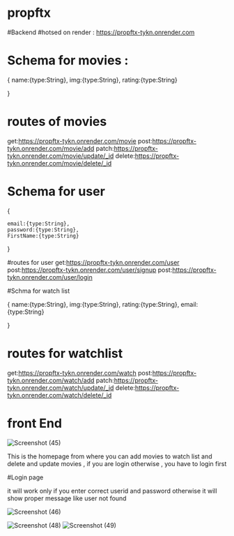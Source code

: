 # propftx

#Backend
#hotsed on render : https://propftx-tykn.onrender.com
# Schema for movies :


{
    name:{type:String},
    img:{type:String},
    rating:{type:String}

}


# routes of movies

get:https://propftx-tykn.onrender.com/movie
post:https://propftx-tykn.onrender.com/movie/add
patch:https://propftx-tykn.onrender.com/movie/update/_id
delete:https://propftx-tykn.onrender.com/movie/delete/_id


# Schema for user

{
   
    email:{type:String},
    password:{type:String},
    FirstName:{type:String}

}

#routes for user 
get:https://propftx-tykn.onrender.com/user
post:https://propftx-tykn.onrender.com/user/signup
post:https://propftx-tykn.onrender.com/user/login


#Schma for watch list 

{
    name:{type:String},
    img:{type:String},
    rating:{type:String},
    email:{type:String}

}



# routes for watchlist
get:https://propftx-tykn.onrender.com/watch
post:https://propftx-tykn.onrender.com/watch/add
patch:https://propftx-tykn.onrender.com/watch/update/_id
delete:https://propftx-tykn.onrender.com/watch/delete/_id




# front End

![Screenshot (45)](https://github.com/mazhariqbasiddiquee/propftx/assets/121328575/e145565e-9e36-4b06-8939-403ec0c28e3b)

This is the homepage from where you can add movies to watch list and delete and update movies , if you are login otherwise , you have to login first



#Login page

it will work only if you enter correct userid and password otherwise it will show proper message like user not found

![Screenshot (46)](https://github.com/mazhariqbasiddiquee/propftx/assets/121328575/0c65317f-f984-46f4-8b9e-df1f089074a5)

![Screenshot (48)](https://github.com/mazhariqbasiddiquee/propftx/assets/121328575/2dd56bcc-2869-4dce-97f6-47db2aabd408)
![Screenshot (49)](https://github.com/mazhariqbasiddiquee/propftx/assets/121328575/799f1d5a-7bb3-4771-bbd1-cc10829ceb74)

















